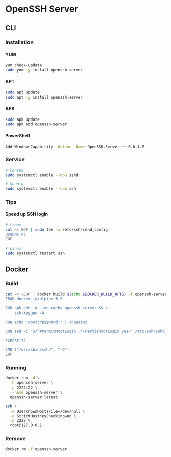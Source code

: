 # OpenSSH Server

## CLI

### Installation

#### YUM

```sh
yum check-update
sudo yum -y install openssh-server
```

#### APT

```sh
sudo apt update
sudo apt -y install openssh-server
```

#### APK

```sh
sudo apk update
sudo apk add openssh-server
```

<!-- #### Chocolatey

```sh
choco install -y mls-software-openssh
``` -->

#### PowerShell

```sh
Add-WindowsCapability -Online -Name OpenSSH.Server~~~~0.0.1.0
```

### Service

```sh
# CentOS
sudo systemctl enable --now sshd

# Ubuntu
sudo systemctl enable --now ssh
```

### Tips

#### Speed up SSH login

```sh
# Linux
cat << EOF | sudo tee -a /etc/ssh/sshd_config
UseDNS no
EOF
```

```sh
# Linux
sudo systemctl restart ssh
```

## Docker

### Build

```sh
cat << \EOF | docker build $(echo $DOCKER_BUILD_OPTS) -t openssh-server -
FROM docker.io/alpine:3.9

RUN apk add -q --no-cache openssh-server && \
    ssh-keygen -A

RUN echo 'root:Pa$$w0rd!' | chpasswd

RUN sed -i 's/^#PermitRootLogin .*/PermitRootLogin yes/' /etc/ssh/sshd_config

EXPOSE 22

CMD ["/usr/sbin/sshd", "-D"]
EOF
```

### Running

```sh
docker run -d \
  -h openssh-server \
  -p 2222:22 \
  --name openssh-server \
  openssh-server:latest
```

```sh
ssh \
  -o UserKnownHostsFile=/dev/null \
  -o StrictHostKeyChecking=no \
  -p 2222 \
  root@127.0.0.1
```

### Remove

```sh
docker rm -f openssh-server
```

